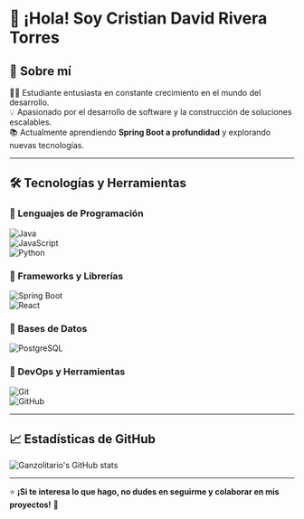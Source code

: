 # 👋 ¡Hola! Soy Cristian David Rivera Torres  

## 🚀 Sobre mí  
👨‍💻 Estudiante entusiasta en constante crecimiento en el mundo del desarrollo.  
💡 Apasionado por el desarrollo de software y la construcción de soluciones escalables.  
📚 Actualmente aprendiendo **Spring Boot a profundidad** y explorando nuevas tecnologías.  

---

## 🛠️ Tecnologías y Herramientas  
### 🔹 Lenguajes de Programación  
![Java](https://img.shields.io/badge/Java-ED8B00?style=for-the-badge&logo=java&logoColor=white)  
![JavaScript](https://img.shields.io/badge/JavaScript-F7DF1E?style=for-the-badge&logo=javascript&logoColor=black)  
![Python](https://img.shields.io/badge/Python-3776AB?style=for-the-badge&logo=python&logoColor=white)  

### 🔹 Frameworks y Librerías  
![Spring Boot](https://img.shields.io/badge/Spring%20Boot-6DB33F?style=for-the-badge&logo=spring&logoColor=white)  
![React](https://img.shields.io/badge/React-61DAFB?style=for-the-badge&logo=react&logoColor=black)  

### 🔹 Bases de Datos  
![PostgreSQL](https://img.shields.io/badge/PostgreSQL-316192?style=for-the-badge&logo=postgresql&logoColor=white)   

### 🔹 DevOps y Herramientas  
![Git](https://img.shields.io/badge/Git-F05032?style=for-the-badge&logo=git&logoColor=white)  
![GitHub](https://img.shields.io/badge/GitHub-181717?style=for-the-badge&logo=github&logoColor=white)  

---

## 📈 Estadísticas de GitHub  
![Ganzolitario's GitHub stats](https://github-readme-stats.vercel.app/api?username=Ganzolitario&show_icons=true&theme=dark)  

---
⭐ **¡Si te interesa lo que hago, no dudes en seguirme y colaborar en mis proyectos!** 🚀  

